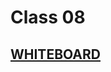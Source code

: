 # Class 08

## [WHITEBOARD](https://www.figma.com/file/uHinVqtAN0h52kdMyGZCHl/class-8?node-id=0%3A1&t=SXSbFOkuUFO9He6o-1)
